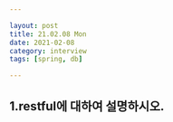 ```yaml
---

layout: post
title: 21.02.08 Mon
date: 2021-02-08
category: interview
tags: [spring, db]

---
```

## 1.restful에 대하여 설명하시오. 
